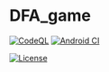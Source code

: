 # DFA_game

[![CodeQL](https://github.com/Masrik-Dahir/automation/actions/workflows/codeql-analysis.yml/badge.svg)](https://github.com/Masrik-Dahir/automation/actions/workflows/codeql-analysis.yml) [![Android CI](https://github.com/Masrik-Dahir/automation/actions/workflows/android.yml/badge.svg)](https://github.com/Masrik-Dahir/automation/actions/workflows/android.yml)

[![License](https://img.shields.io/badge/License-Apache_2.0-blue.svg)](https://opensource.org/licenses/Apache-2.0)

